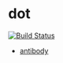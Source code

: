 # dot

[![Build Status](https://travis-ci.org/LEI/dot.svg?branch=master)](https://travis-ci.org/LEI/dot)

- [antibody](https://github.com/getantibody/antibody)
